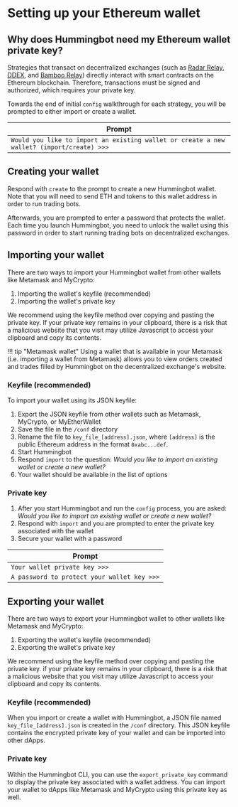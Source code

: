 # Setting up your Ethereum wallet

## Why does Hummingbot need my Ethereum wallet private key?

Strategies that transact on decentralized exchanges (such as [Radar Relay](/connectors/radar-relay), [DDEX](/connectors/ddex), and [Bamboo Relay](/connectors/bamboo-relay)) directly interact with smart contracts on the Ethereum blockchain. Therefore, transactions must be signed and authorized, which requires your private key.

Towards the end of initial `config` walkthrough for each strategy, you will be prompted to either import or create a wallet.

| Prompt |
|-----|
| `Would you like to import an existing wallet or create a new wallet? (import/create) >>>`

## Creating your wallet

Respond with `create` to the prompt to create a new Hummingbot wallet. Note that you will need to send ETH and tokens to this wallet address in order to run trading bots.

Afterwards, you are prompted to enter a password that protects the wallet. Each time you launch Hummingbot, you need to unlock the wallet using this password in order to start running trading bots on decentralized exchanges.

## Importing your wallet

There are two ways to import your Hummingbot wallet from other wallets like Metamask and MyCrypto:

1. Importing the wallet's keyfile (recommended)
2. Importing the wallet's private key

We recommend using the keyfile method over copying and pasting the private key. If your private key remains in your clipboard, there is a risk that a malicious website that you visit may utilize Javascript to access your clipboard and copy its contents.

!!! tip "Metamask wallet"
    Using a wallet that is available in your Metamask (i.e. importing a wallet from Metamask) allows you to view orders created and trades filled by Hummingbot on the decentralized exchange's website.


### Keyfile (recommended)

To import your wallet using its JSON keyfile:

1. Export the JSON keyfile from other wallets such as Metamask, MyCrypto, or MyEtherWallet
2. Save the file in the `/conf` directory
3. Rename the file to `key_file_[address].json`, where `[address]` is the public Ethereum address in the format `0xabc...def`.
4. Start Hummingbot
5. Respond `import` to the question: *Would you like to import an existing wallet or create a new wallet?*
6. Your wallet should be available in the list of options

### Private key

1. After you start Hummingbot and run the `config` process, you are asked: *Would you like to import an existing wallet or create a new wallet?*
2. Respond with `import` and you are prompted to enter the private key associated with the wallet
3. Secure your wallet with a password

| Prompt |
|-----|
| `Your wallet private key >>>`
| `A password to protect your wallet key >>>`

## Exporting your wallet

There are two ways to export your Hummingbot wallet to other wallets like Metamask and MyCrypto:

1. Exporting the wallet's keyfile (recommended)
2. Exporting the wallet's private key

We recommend using the keyfile method over copying and pasting the private key. if your private key remains in your clipboard, there is a risk that a malicious website that you visit may utilize Javascript to access your clipboard and copy its contents.

### Keyfile (recommended)

When you import or create a wallet with Hummingbot, a JSON file named `key_file_[address].json` is created in the `/conf` directory. This JSON keyfile contains the encrypted private key of your wallet and can be imported into other dApps.

### Private key

Within the Hummingbot CLI, you can use the `export_private_key` command to display the private key associated with a wallet address. You can import your wallet to dApps like Metamask and MyCrypto using this private key as well.

